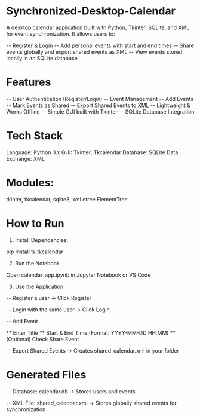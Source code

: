 # Synchronized-Desktop-Calendar
A desktop calendar application built with Python, Tkinter, SQLite, and XML for event synchronization. It allows users to:

-- Register & Login
-- Add personal events with start and end times
-- Share events globally and export shared events as XML
-- View events stored locally in an SQLite database

# Features
-- User Authentication (Register/Login)
-- Event Management
-- Add Events
-- Mark Events as Shared
-- Export Shared Events to XML
-- Lightweight & Works Offline
-- Simple GUI built with Tkinter
-- SQLite Database Integration

# Tech Stack

Language: Python 3.x
GUI: Tkinter, Tkcalendar
Database: SQLite
Data Exchange: XML

# Modules:
tkinter, tkcalendar, sqlite3, xml.etree.ElementTree

# How to Run
1. Install Dependencies:

pip install tk tkcalendar

2. Run the Notebook

Open calendar_app.ipynb in Jupyter Notebook or VS Code


3. Use the Application

-- Register a user → Click Register

-- Login with the same user → Click Login

-- Add Event

 ** Enter Title
 ** Start & End Time (Format: YYYY-MM-DD HH:MM)
 ** (Optional) Check Share Event

-- Export Shared Events → Creates shared_calendar.xml in your folder

# Generated Files

-- Database: calendar.db → Stores users and events

-- XML File: shared_calendar.xml → Stores globally shared events for synchronization
